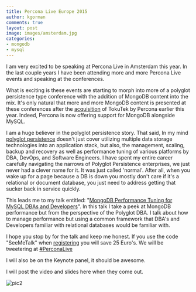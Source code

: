 ```yaml
---
title: Percona Live Europe 2015
author: kgorman
comments: true
layout: post
image: images/amsterdam.jpg
categories:
- mongodb
- mysql
---
```

I am very excited to be speaking at Percona Live in Amsterdam this year. In the last couple years I have been attending more and more Percona Live events and speaking at the conferences.

<!--more-->

What is exciting is these events are starting to morph into more of a polyglot persistence type conference with the addition of MongoDB content into the mix. It's only natural that more and more MongoDB content is presented at these conferences after the [acquisition](https://www.percona.com/percona-acquires-tokutek) of TokuTek by Percona earlier this year. Indeed, Percona is now offering support for MongoDB alongside MySQL.

I am a huge believer in the polyglot persistence story. That said, In my mind [polyglot persistence](http://martinfowler.com/bliki/PolyglotPersistence.html) doesn't just cover utilizing multiple data storage technologies into an application stack, but also, the management, scaling, backup and recovery as well as performance tuning of various platforms by DBA, DevOps, and Software Engineers. I have spent my entire career carefully navigating the narrows of Polyglot Persistence enterprises, we just never had a clever name for it. It was just called 'normal'. After all, when you wake up for a page because a DB is down you mostly don't care if it's a relational or document database, you just need to address getting that sucker back in service quickly.

This leads me to my talk entitled: "[MongoDB Performance Tuning for MySQL DBAs and Developers]( https://www.percona.com/live/europe-amsterdam-2015/sessions/mongodb-performance-tuning-dbas-and-developers)". In this talk I take a peek at MongoDB performance but from the perspective of the Polyglot DBA. I talk about how to manage performance but using a common framework that DBA's and Developers familiar with relational databases would be familiar with.

I hope you stop by for the talk and keep me honest. If you use the code "SeeMeTalk" when [registering](https://www.percona.com/live/europe-amsterdam-2015/registration) you will save 25 Euro's. We will be tweetering at [#PerconaLive](https://twitter.com/hashtag/PerconaLive?src=hash)

I will also be on the Keynote panel, it should be awesome.

I will post the video and slides here when they come out.

![pic2](https://form.percona.com/rs/828-GMD-003/images/PL_EuropeLogo_FullInv_CMYK-Final-Horiz-EMAIL.png)
